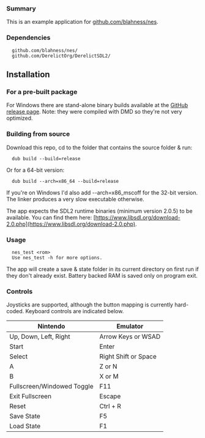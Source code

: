 


### Summary

This is an example application for [github.com/blahness/nes](https://github.com/blahness/nes/).

### Dependencies

```
  github.com/blahness/nes/
  github.com/DerelictOrg/DerelictSDL2/
```

Installation
------------

### For a pre-built package

For Windows there are stand-alone binary builds available at the [GitHub release page](https://github.com/blahness/nes_test/releases). Note: they were compiled with DMD so they're not very optimized.

### Building from source

Download this repo, cd to the folder that contains the source folder & run:
```
  dub build --build=release
```
Or for a 64-bit version:
```
  dub build --arch=x86_64 --build=release
```
If you're on Windows I'd also add --arch=x86_mscoff for the 32-bit version. The linker produces a very slow executable otherwise.

The app expects the SDL2 runtime binaries (minimum version 2.0.5) to be available. You can find them here: [https://www.libsdl.org/download-2.0.php](https://www.libsdl.org/download-2.0.php).

### Usage

```
  nes_test <rom>
  Use nes_test -h for more options.
```

The app will create a save & state folder in its current directory on first run if they don't already exist.
Battery backed RAM is saved only on program exit.

### Controls

Joysticks are supported, although the button mapping is currently hard-coded.
Keyboard controls are indicated below.

| Nintendo                    | Emulator             |
| --------------------------- | -------------------- |
| Up, Down, Left, Right       | Arrow Keys or WSAD   |
| Start                       | Enter                |
| Select                      | Right Shift or Space |
| A                           | Z or N               |
| B                           | X or M               |
| Fullscreen/Windowed Toggle  | F11                  |
| Exit Fullscreen             | Escape               |
| Reset                       | Ctrl + R             |
| Save State                  | F5                   |
| Load State                  | F1                   |
